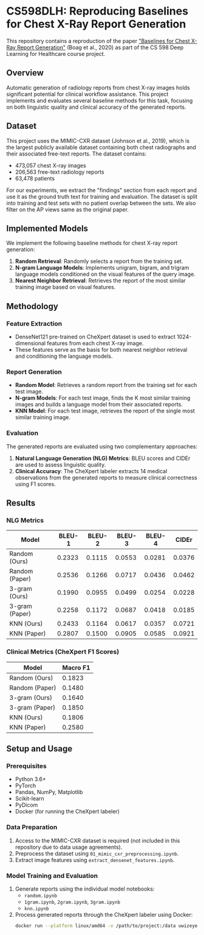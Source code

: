 # CS598DLH: Reproducing Baselines for Chest X-Ray Report Generation

This repository contains a reproduction of the paper ["Baselines for Chest X-Ray Report Generation"](https://proceedings.mlr.press/v116/boag20a.html) (Boag et al., 2020) as part of the CS 598 Deep Learning for Healthcare course project.

## Overview

Automatic generation of radiology reports from chest X-ray images holds significant potential for clinical workflow assistance. This project implements and evaluates several baseline methods for this task, focusing on both linguistic quality and clinical accuracy of the generated reports.

## Dataset

This project uses the MIMIC-CXR dataset (Johnson et al., 2019), which is the largest publicly available dataset containing both chest radiographs and their associated free-text reports. The dataset contains:
- 473,057 chest X-ray images
- 206,563 free-text radiology reports
- 63,478 patients

For our experiments, we extract the "findings" section from each report and use it as the ground truth text for training and evaluation. The dataset is split into training and test sets with no patient overlap between the sets. We also filter on the AP views same as the original paper.

## Implemented Models

We implement the following baseline methods for chest X-ray report generation:

1. **Random Retrieval**: Randomly selects a report from the training set.
2. **N-gram Language Models**: Implements unigram, bigram, and trigram language models conditioned on the visual features of the query image.
3. **Nearest Neighbor Retrieval**: Retrieves the report of the most similar training image based on visual features.

## Methodology

### Feature Extraction
- DenseNet121 pre-trained on CheXpert dataset is used to extract 1024-dimensional features from each chest X-ray image.
- These features serve as the basis for both nearest neighbor retrieval and conditioning the language models.

### Report Generation
- **Random Model**: Retrieves a random report from the training set for each test image.
- **N-gram Models**: For each test image, finds the K most similar training images and builds a language model from their associated reports.
- **KNN Model**: For each test image, retrieves the report of the single most similar training image.

### Evaluation
The generated reports are evaluated using two complementary approaches:
1. **Natural Language Generation (NLG) Metrics**: BLEU scores and CIDEr are used to assess linguistic quality.
2. **Clinical Accuracy**: The CheXpert labeler extracts 14 medical observations from the generated reports to measure clinical correctness using F1 scores.

## Results

### NLG Metrics

| Model         | BLEU-1 | BLEU-2 | BLEU-3 | BLEU-4 | CIDEr  |
|---------------|--------|--------|--------|--------|--------|
| Random (Ours) | 0.2323 | 0.1115 | 0.0553 | 0.0281 | 0.0376 |
| Random (Paper)| 0.2536 | 0.1266 | 0.0717 | 0.0436 | 0.0462 |
| 3-gram (Ours) | 0.1990 | 0.0955 | 0.0499 | 0.0254 | 0.0228 |
| 3-gram (Paper)| 0.2258 | 0.1172 | 0.0687 | 0.0418 | 0.0185 |
| KNN (Ours)    | 0.2433 | 0.1164 | 0.0617 | 0.0357 | 0.0721 |
| KNN (Paper)   | 0.2807 | 0.1500 | 0.0905 | 0.0585 | 0.0921 |

### Clinical Metrics (CheXpert F1 Scores)

| Model         | Macro F1 |
|---------------|----------|
| Random (Ours) | 0.1823   |
| Random (Paper)| 0.1480   |
| 3-gram (Ours) | 0.1640   |
| 3-gram (Paper)| 0.1850   |
| KNN (Ours)    | 0.1806   |
| KNN (Paper)   | 0.2580   |

## Setup and Usage

### Prerequisites
- Python 3.6+
- PyTorch
- Pandas, NumPy, Matplotlib
- Scikit-learn
- PyDicom
- Docker (for running the CheXpert labeler)

### Data Preparation
1. Access to the MIMIC-CXR dataset is required (not included in this repository due to data usage agreements).
2. Preprocess the dataset using `01_mimic_cxr_preprocessing.ipynb`.
3. Extract image features using `extract_densenet_features.ipynb`.

### Model Training and Evaluation
1. Generate reports using the individual model notebooks:
   - `random.ipynb`
   - `1gram.ipynb`, `2gram.ipynb`, `3gram.ipynb`
   - `knn.ipynb`
2. Process generated reports through the CheXpert labeler using Docker:
   ```bash
   docker run --platform linux/amd64 -v /path/to/project:/data uwizeye2/chexpert-labeler:amd64 python label.py --reports_path /data/model_headerless.csv --output_path /data/output/labeled_model.csv --verbose
